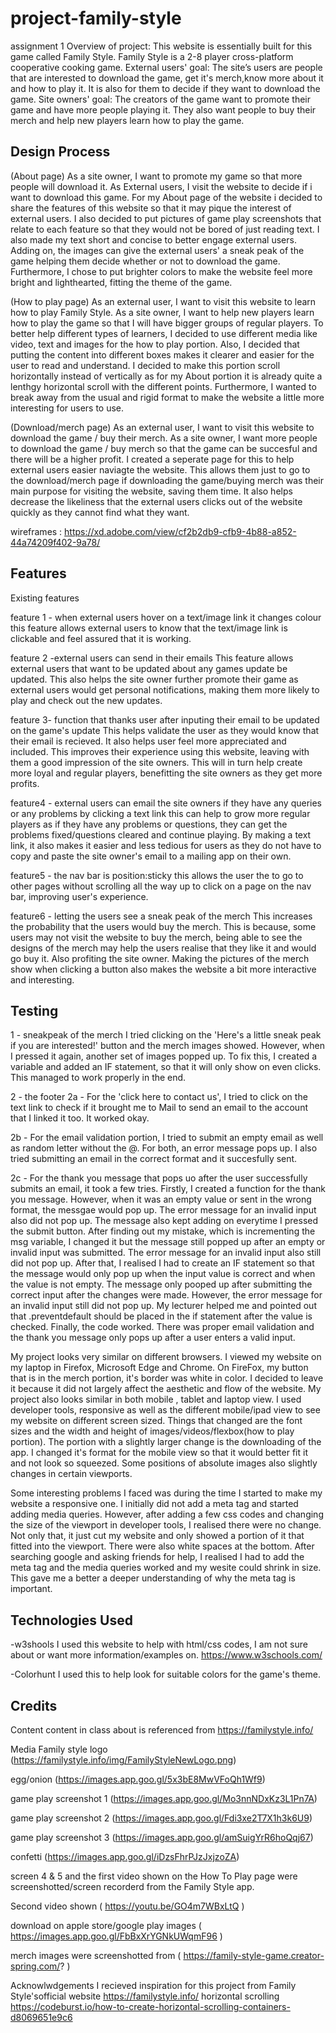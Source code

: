 # project-family-style
assignment 1 
Overview of project: This website is essentially built for this game called Family Style. Family Style is a 2-8 player cross-platform cooperative cooking game. 
External users' goal: The site’s users are people that are interested to download the game, get it's merch,know more about it and how to play it. It is also for them to decide if they want to download the game. 
Site owners' goal: The creators of the game want to promote their game and have more people playing it. They also want people to buy their merch and help new players learn how to play the game. 


Design Process
-------------------
(About page)
As a site owner, I want to promote my game so that more people will download it. As External users, I visit the website to decide if i want to download this game.
For my About page of the website i decided to share the features of this website so that it may pique the interest of external users. I also decided to put pictures of game play screenshots that relate to each feature so that they would not be bored of just reading text. I also made my text short and concise to better engage external users. Adding on, the images can give the external users' a sneak peak of the game helping them decide whether or not to download the game.
Furthermore, I chose to put brighter colors to make the website feel more bright and lighthearted, fitting the theme of the game. 

(How to play page)
As an external user, I want to visit this website to learn how to play Family Style.
As a site owner, I want to help new players learn how to play the game so that I will have bigger groups of regular players.
To better help different types of learners, I decided to use different media like video, text and images for the how to play portion. Also, I decided that putting the content into different boxes makes it clearer and easier for the user to read and understand. I decided to make this portion scroll horizontally instead of vertically as for my About portion it is already quite a lenthgy horizontal scroll with the different points. Furthermore, I wanted to break away from the usual and rigid format to make the website a little more interesting for users to use.

(Download/merch page)
As an external user, I want to visit this website to download the game / buy their merch.
As a site owner, I want more people to download the game / buy merch so that the game can be succesful and there will be a higher profit. 
I created a seperate page for this to help external users easier naviagte the website. This allows them just to go to the download/merch page if downloading the game/buying merch was their main purpose for visiting the website, saving them time. It also helps decrease the likeliness that the external users clicks out of the website quickly as they cannot find what they want. 

wireframes : https://xd.adobe.com/view/cf2b2db9-cfb9-4b88-a852-44a74209f402-9a78/ 

Features
----------
Existing features

feature 1 - when external users hover on a text/image link it changes colour
this feature allows external users to know that the text/image link is clickable and feel assured that it is working.

feature 2 -external users can send in their emails
This feature allows external users that want to be updated about any games update be updated. This also helps the site owner further promote their game as external users would get personal notifications, making them more likely to play and check out the new updates. 

feature 3- function that thanks user after inputing their email to be updated on the game's update
This helps validate the user as they would know that their email is recieved. It also helps user feel more appreciated and included. This improves their experience using this website, leaving with them a good impression of the site owners. This will in turn help create more loyal and regular players, benefitting the site owners as they get more profits.


feature4 - external users can email the site owners if they have any queries or any problems by clicking a text link
this can help to grow more regular players as if they have any problems or questions, they can get the problems fixed/questions cleared and continue playing. By making a text link, it also makes it easier and less tedious for users as they do not have to copy and paste the site owner's email to a mailing app on their own. 

feature5 - the nav bar is position:sticky 
this allows the user the to go to other pages without scrolling all the way up to click on a page on the nav bar, improving user's experience.

feature6 - letting the users see a sneak peak of the merch 
This increases the probability that the users would buy the merch. This is because, some users may not visit the website to buy the merch, being able to see the designs of the merch may help the users realise that they like it and would go buy it. Also profiting the site owner. Making the pictures of the merch show when clicking a button also makes the website a bit more interactive and interesting.


Testing
--------
1 - sneakpeak of the merch 
I tried clicking on the 'Here's a little sneak peak if you are interested!' button and the merch images showed. However, when I pressed it again, another set of images popped up. To fix this, I created a variable and added an IF statement, so that it will only show on even clicks. This managed to work properly in the end. 

2 - the footer
2a - For the 'click here to contact us', I tried to click on the text link to check if it brought me to Mail to send an email to the account that I linked it too. It worked okay.

2b - For the email validation portion, I tried to submit an empty email as well as random letter without the @. For both, an error message pops up. I also tried submitting an email in the correct format and it succesfully sent. 

2c - For the thank you message that pops uo after the user successfully submits an email, it took a few tries. Firstly, I created a function for the thank you message. However, when it was an empty value or sent in the wrong format, the messgae would pop up. The error message for an invalid input also did not pop up.  The message also kept adding on everytime I pressed the submit button. After finding out my mistake, which is incrementing the msg variable, I changed it but the message still popped up after an empty or invalid input was submitted. The error message for an invalid input also still did not pop up. After that, I realised I had to create an IF statement so that the message would only pop up when the input value is correct and when the value is not empty. The message only pooped up after submitting the correct input after the changes were made. However, the error message for an invalid input still did not pop up. My lecturer helped me and pointed out that  .preventdefault should be placed in the if statement after the value is checked. Finally, the code worked. There was proper email validation and the thank you message only pops up after a user enters a valid input.

My project looks very similar on different browsers. I viewed my website on my laptop in Firefox, Microsoft Edge and Chrome. On FireFox, my button that is in the merch portion, it's border was white in color. I decided to leave it because it did not largely affect the aesthetic and flow of the website. My project also looks similar in both mobile , tablet and laptop view. I used developer tools, responsive as well as the different mobile/ipad view to see my website on different screen sized. Things that changed are the font sizes and the width and height of images/videos/flexbox(how to play portion). The portion with a slightly larger change is the downloading of the app. I changed it's format for the mobile view so that it would better fit it and not look so squeezed. Some positions of absolute images also slightly changes in certain viewports.  

Some interesting problems I faced was during the time I started to make my website a responsive one. I initially did not add a meta tag and started adding media queries. However, after adding a few css codes and changing the size of the viewport in developer tools, I realised there were no change. Not only that, it just cut my website and only showed a portion of it that fitted into the viewport. There were also white spaces at the bottom. After searching google and asking friends for help, I realised I had to add the meta tag and the media queries worked and my wesite could shrink in size. This gave me a better a deeper understanding of why the meta tag is important. 





Technologies Used
------------------
-w3shools
   I used this website to help with html/css codes, I am not sure about or want more information/examples on.
   https://www.w3schools.com/ 

-Colorhunt 
  I used this to help look for suitable colors for the game's theme.

Credits
----------
Content
content in class about is referenced from https://familystyle.info/ 

Media
Family style logo (https://familystyle.info/img/FamilyStyleNewLogo.png)

egg/onion (https://images.app.goo.gl/5x3bE8MwVFoQh1Wf9)

game play screenshot 1 (https://images.app.goo.gl/Mo3nnNDxKz3L1Pn7A)

game play screenshot 2 (https://images.app.goo.gl/Fdi3xe2T7X1h3k6U9)

game play screenshot 3 (https://images.app.goo.gl/amSuigYrR6hoQqj67)

confetti (https://images.app.goo.gl/iDzsFhrPJzJxjzoZA)

screen 4 & 5 and the first video shown on the How To Play page were screenshotted/screen recorderd from the Family Style app.

Second video shown ( https://youtu.be/GO4m7WBxLtQ )

download on apple store/google play images ( https://images.app.goo.gl/FbBxXrYGNkUWqmF96 )

merch images were screenshotted from ( https://family-style-game.creator-spring.com/? )


Acknowlwdgements
I recieved inspiration for this project from Family Style'sofficial website https://familystyle.info/ 
horizontal scrolling https://codeburst.io/how-to-create-horizontal-scrolling-containers-d8069651e9c6 
